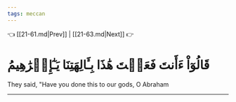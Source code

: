 ```yaml
---
tags: meccan
---
```


👈 [[21-61.md|Prev]] | [[21-63.md|Next]] 👉

# قَالُوٓاْ ءَأَنتَ فَعَلۡتَ هَٰذَا بِـَٔالِهَتِنَا يَـٰٓإِبۡرَٰهِيمُ

They said, "Have you done this to our gods, O Abraham

---

